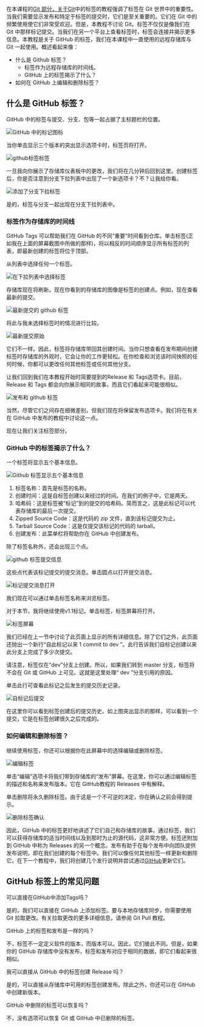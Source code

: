 在本课程的[Git 部分，关于](https://www.toolsqa.com/git/git-tutorial/)[Git](https://www.toolsqa.com/git/git-tags/)中的标签的教程强调了标签在 Git 世界中的重要性。当我们需要显示发布和特定于标签的提交时，它们是至关重要的。它们在 Git 中的频繁使用使它们非常受欢迎。但是，本教程不讨论 Git。标签不仅仅是像我们在 Git 中那样标记提交。当我们在另一个平台上查看标签时，标签会连接并揭示更多信息。本教程是关于 GitHub 的标签，我们在本课程中一直使用的远程存储库与 Git 一起使用。概述看起来像：

-   什么是 Github 标签？
    -   标签作为远程存储库的时间线。
    -   GitHub 上的标签揭示了什么？
-   如何在 GitHub 上编辑和删除标签？

## 什么是 GitHub 标签？

GitHub 中的标签与提交、分支、包等一起占据了主标题栏的位置。

![GitHub 中的标记图标](https://www.toolsqa.com/gallery/Git/1.tag%20icon%20in%20GitHub.png)

当你单击显示三个版本的突出显示选项卡时，标签页将打开。

![github标签标签](https://www.toolsqa.com/gallery/Git/2.github%20tag%20tab.png)

一旦我向你展示了存储库仪表板中的更改，我们将在几分钟后回到这里。创建标签后，你是否注意到分支下拉列表中出现了一个新选项卡？不？让我给你看。

![添加了分支下拉标签](https://www.toolsqa.com/gallery/Git/3.branch%20dropdown%20tag%20added.png)

是的，标签与分支一起出现在分支下拉列表中。

### 标签作为存储库的时间线

GitHub Tags 可以帮助我们在 GitHub 的不同“重要”时间看到仓库。单击标签(正如我在上面的屏幕截图中所做的那样)，将以相反的时间顺序显示所有标签的列表，即最新创建的标签将位于顶部。

从列表中选择任何一个标签。

![在下拉列表中选择标签](https://www.toolsqa.com/gallery/Git/4.selecting%20a%20tag%20in%20dropdown.png)

存储库现在将刷新。现在你看到的存储库的图像是标签的创建点。例如，现在查看最新的提交。

![最新提交的 github 标签](https://www.toolsqa.com/gallery/Git/5.latest%20commit%20github%20tags.png)

将此与我未选择标签时的情况进行比较。

![最新提交原始](https://www.toolsqa.com/gallery/Git/6.latest%20commit%20original.png)

它们不一样。因此，标签将存储库带回其创建时间。当你只想查看在发布期间创建标签时存储库的外观时，它会让你的工作更轻松。在你检查和浏览该时间快照的任何时候，你都可以更改任何其他标签或任何其他分支。

让我们回到我们在本教程开始时简要提到的Release 和 Tags选项卡。目前，Release 和 Tags 都会向你展示相同的故事，而且它们看起来可能很相似。

![发布和 github 标签](https://www.toolsqa.com/gallery/Git/7.release%20and%20github%20tags.png)

当然，尽管它们之间存在细微差别，但我们现在将保留发布选项卡。我们将在有关在 GitHub 中发布的教程中讨论这一点。

现在让我们关注标签部分。

### GitHub 中的标签揭示了什么？

一个标签将显示五个基本信息。

![Github 标签显示五个基本信息](https://www.toolsqa.com/gallery/Git/8.Github%20tag%20displays%20five%20essential%20pieces%20of%20information.png)

1.  标签名称：首先是标签的名称。
2.  创建时间：这是自标签创建以来经过的时间。在我们的例子中，它是两天。
3.  哈希码：这是标签被“标记”到的提交的哈希码。简而言之，这是此标记可以代表存储库的最后一次提交。
4.  Zipped Source Code：这是代码的 zip 文件，直到该标记提交为止。
5.  Tarball Source Code：这是仅提交该标记的代码的 tarball。
6.  创建发布：此菜单栏将帮助你在 GitHub 中创建发布。

除了标签名称外，还会出现三个点。

![github 标签提交信息](https://www.toolsqa.com/gallery/Git/9.github%20tag%20commit%20message.png)

这些点代表该标记提交的提交消息。单击圆点以打开提交消息。

![标记提交消息打开](https://www.toolsqa.com/gallery/Git/10.tags%20commit%20message%20open.png)

我们现在可以通过单击标签名称来浏览标签。

对于本节，我将继续使用v1.1标记。单击标签，标签屏幕将打开。

![标签屏幕](https://www.toolsqa.com/gallery/Git/11.tag%20screen.png)

我们已经在上一节中讨论了此页面上显示的所有详细信息。除了它们之外，此页面还抛出一个新行“自此标记以来 1 commit to dev ”。此行告诉我们自标记创建以来此分支上完成了多少次提交。

请注意，标签仅在“dev”分支上创建。所以，如果我们转到 master 分支，标签将不会在 Git 或 GitHub 上可见。这就是这里处理“ dev ”分支引用的原因。

单击此行可查看此标记之后发生的提交历史记录。

![自标记后提交](https://www.toolsqa.com/gallery/Git/12.commit%20since%20tag.png)

在这里你可以看到标签创建后的提交历史。如上图突出显示的那样，可以看到一个提交，它是在标签创建很久之后完成的。

### 如何编辑和删除标签？

继续使用标签，你还可以根据你在此屏幕中的选择编辑或删除标签。

![编辑标签](https://www.toolsqa.com/gallery/Git/13.edit%20del%20tag.png)

单击“编辑”选项卡将我们带到存储库的“发布”屏幕。在这里，你可以通过编辑标签的描述和名称来发布版本。它在 GitHub教程的 Releases 中有解释。

单击删除将永久删除标签。由于这是一个不可逆的决定，你在确认之前会得到提示。

![删除标签确认](https://www.toolsqa.com/gallery/Git/14.delete%20tag%20confirm.png)

因此，GitHub 中的标签更好地讲述了它们自己和存储库的故事。通过标签，我们可以获得存储库的适当时间线以及到那时为止的源代码，这非常方便。标签还附加到 GitHub 中称为 Releases 的另一个概念。发布有助于在每个发布中向团队提供发布说明，即在我们创建的每个标签中。我们可以像任何其他标签一样更新和删除它。在下一个教程中，我们将创建几个发行说明并尝试通过[GitHub](https://github.com/)更新它们。

## GitHub 标签上的常见问题

可以直接在GitHub中添加Tags吗？

是的，我们可以直接在 GitHub 上添加标签。要与本地存储库同步，你需要使用 Git 拉取更改。有关拉取更改的更多详细信息，请参阅 Git Pull 教程。

GitHub 上的标签和发布是一样的吗？

不，标签不一定定义软件的版本，而版本可以。因此，它们彼此不同。但是，如果你的 GitHub 存储库中没有发布，标签和发布对应于相同的数据，即它们看起来很相似。

我可以直接从 GitHub 中的标签创建 Release 吗？

是的，可以直接从存储库中可用的标签创建发布。除此之外，你还可以在 GitHub 中创建新版本。

GitHub 中删除的标签可以恢复吗？

不，没有选项可以恢复 Git 或 GitHub 中已删除的标签。